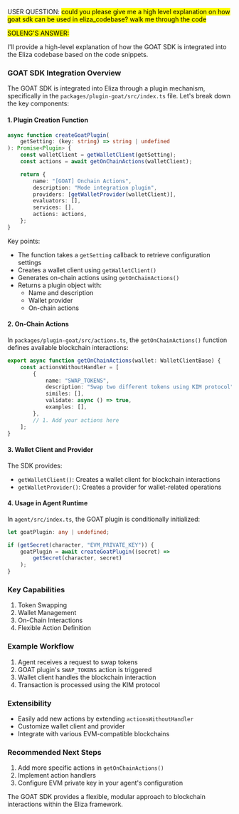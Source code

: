 USER QUESTION: <mark>could you please give me a high level explanation on how goat sdk can be used in eliza_codebase? walk me through the code</mark>

<mark>SOLENG'S ANSWER:</mark>

I'll provide a high-level explanation of how the GOAT SDK is integrated into the Eliza codebase based on the code snippets.

### GOAT SDK Integration Overview

The GOAT SDK is integrated into Eliza through a plugin mechanism, specifically in the `packages/plugin-goat/src/index.ts` file. Let's break down the key components:

#### 1. Plugin Creation Function
```typescript
async function createGoatPlugin(
    getSetting: (key: string) => string | undefined
): Promise<Plugin> {
    const walletClient = getWalletClient(getSetting);
    const actions = await getOnChainActions(walletClient);

    return {
        name: "[GOAT] Onchain Actions",
        description: "Mode integration plugin",
        providers: [getWalletProvider(walletClient)],
        evaluators: [],
        services: [],
        actions: actions,
    };
}
```

Key points:
- The function takes a `getSetting` callback to retrieve configuration settings
- Creates a wallet client using `getWalletClient()`
- Generates on-chain actions using `getOnChainActions()`
- Returns a plugin object with:
  - Name and description
  - Wallet provider
  - On-chain actions

#### 2. On-Chain Actions
In `packages/plugin-goat/src/actions.ts`, the `getOnChainActions()` function defines available blockchain interactions:

```typescript
export async function getOnChainActions(wallet: WalletClientBase) {
    const actionsWithoutHandler = [
        {
            name: "SWAP_TOKENS",
            description: "Swap two different tokens using KIM protocol",
            similes: [],
            validate: async () => true,
            examples: [],
        },
        // 1. Add your actions here
    ];
}
```

#### 3. Wallet Client and Provider
The SDK provides:
- `getWalletClient()`: Creates a wallet client for blockchain interactions
- `getWalletProvider()`: Creates a provider for wallet-related operations

#### 4. Usage in Agent Runtime
In `agent/src/index.ts`, the GOAT plugin is conditionally initialized:

```typescript
let goatPlugin: any | undefined;

if (getSecret(character, "EVM_PRIVATE_KEY")) {
    goatPlugin = await createGoatPlugin((secret) =>
        getSecret(character, secret)
    );
}
```

### Key Capabilities
1. Token Swapping
2. Wallet Management
3. On-Chain Interactions
4. Flexible Action Definition

### Example Workflow
1. Agent receives a request to swap tokens
2. GOAT plugin's `SWAP_TOKENS` action is triggered
3. Wallet client handles the blockchain interaction
4. Transaction is processed using the KIM protocol

### Extensibility
- Easily add new actions by extending `actionsWithoutHandler`
- Customize wallet client and provider
- Integrate with various EVM-compatible blockchains

### Recommended Next Steps
1. Add more specific actions in `getOnChainActions()`
2. Implement action handlers
3. Configure EVM private key in your agent's configuration

The GOAT SDK provides a flexible, modular approach to blockchain interactions within the Eliza framework.